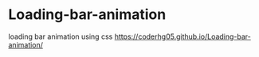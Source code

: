 # Loading-bar-animation
loading bar animation using css
https://coderhg05.github.io/Loading-bar-animation/
